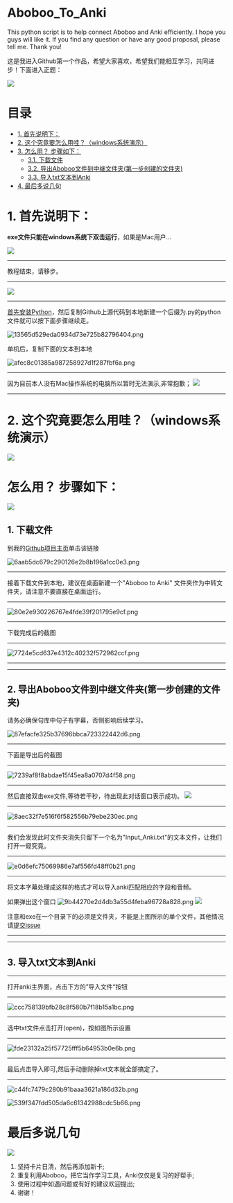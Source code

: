 # Aboboo_To_Anki
This python script is to help connect Aboboo and Anki efficiently. I hope you guys will like it. If you find any question or have any good proposal, please tell me. Thank you!    

这是我进入Github第一个作品，希望大家喜欢，希望我们能相互学习，共同进步！下面进入正题：  

![](http://ww2.sinaimg.cn/bmiddle/9150e4e5ly1ftyzj28m65j205c05cq2t.jpg)

<!-- TOC -->
# 目录
- [1. 首先说明下：](#1-首先说明下)
- [2. 这个究竟要怎么用哇？（windows系统演示）](#2-这个究竟要怎么用哇windows系统演示)
- [3. 怎么用？ 步骤如下：](#3-怎么用-步骤如下)
    - [3.1. 下载文件](#31-下载文件)
    - [3.2. 导出Aboboo文件到中继文件夹(第一步创建的文件夹)](#32-导出aboboo文件到中继文件夹第一步创建的文件夹)
    - [3.3. 导入txt文本到Anki](#33-导入txt文本到anki)
- [4. 最后多说几句](#4-最后多说几句)

<!-- /TOC -->


# 1. 首先说明下：

**exe文件只能在windows系统下双击运行**，如果是Mac用户...

![](http://ww3.sinaimg.cn/bmiddle/9150e4e5gy1g5e2ibkhzjj20hn0hndib.jpg)

* * *
教程结束，请移步。

* * *

![](http://ww4.sinaimg.cn/bmiddle/9150e4e5gw1fa84r676h8j205i048wek.jpg)



* * *
[首先安装Python](https://www.liaoxuefeng.com/wiki/1016959663602400/1016959856222624)，然后复制Github上源代码到本地新建一个后缀为.py的python文件就可以按下面步骤继续走。 



![13565d529eda0934d73e725b82796404.png](https://github.com/PaperJetJia/Aboboo_To_Anki/blob/master/_resources/2369cf7c9f86462b99a3f45ccf433350.png)


单机后，复制下面的文本到本地

![afec8c01385a987258927d1f287fbf6a.png](https://github.com/PaperJetJia/Aboboo_To_Anki/blob/master/_resources//a15cfe1e8e8342d5a797550c0b0fc2de.png)



* * *
因为目前本人没有Mac操作系统的电脑所以暂时无法演示,非常抱歉；
![](http://ww2.sinaimg.cn/bmiddle/9150e4e5gy1frrhkv6651j20hs0g2t9a.jpg)

* * *



# 2. 这个究竟要怎么用哇？（windows系统演示）
![](http://ww1.sinaimg.cn/bmiddle/9150e4e5gy1g4s2t6ynvbj20k00j73yv.jpg)
# 怎么用？ 步骤如下：

![](http://ww3.sinaimg.cn/bmiddle/9150e4e5gy1g4pxgg426rj206o06lq2w.jpg)


## 1. 下载文件
到我的[Github项目主页](https://github.com/PaperJetJia/Aboboo_To_Anki)单击该链接

![6aab5dc679c290126e2b8b196a1cc0e3.png](https://github.com/PaperJetJia/Aboboo_To_Anki/blob/master/_resources/716c1f8f63254bbc9b613781fa2cb746.png)
***
接着下载文件到本地，建议在桌面新建一个"Aboboo to Anki" 文件夹作为中转文件夹，请注意不要直接在桌面运行。
***
![80e2e930226767e4fde39f201795e9cf.png](https://github.com/PaperJetJia/Aboboo_To_Anki/blob/master/_resources/cfb66465e9e140539edbb8d12ae27144.png)

* * *

下载完成后的截图

* * *

![7724e5cd637e4312c40232f572962ccf.png](https://github.com/PaperJetJia/Aboboo_To_Anki/blob/master/_resources//89cc703d2511458a9b70a650494dd335.png)


* * *

* * *

## 2. 导出Aboboo文件到中继文件夹(第一步创建的文件夹) 
请务必确保句库中句子有字幕，否侧影响后续学习。


![87efacfe325b37696bbca723322442d6.png](https://github.com/PaperJetJia/Aboboo_To_Anki/blob/master/_resources/7f09bfd51910432db9a83eeaf22c342c.png)


* * *
下面是导出后的截图

* * *

![7239af8f8abdae15f45ea8a0707d4f58.png](https://github.com/PaperJetJia/Aboboo_To_Anki/blob/master/_resources/cb402cf1d42349aaa550f6055054c098.png)


* * *
然后直接双击exe文件,等待若干秒，待出现此对话窗口表示成功。
![](http://ww1.sinaimg.cn/bmiddle/9150e4e5gy1fpqc3b7d5eg20280280si.gif)
* * *


![8aec32f7e516f6f582556b79ebe230ec.png](https://github.com/PaperJetJia/Aboboo_To_Anki/blob/master/_resources/54dbe0f1825e4f74ac99123e7a56aa44.png)


* * *
我们会发现此时文件夹消失只留下一个名为"Input_Anki.txt"的文本文件，让我们打开一窥究竟。

* * *

![e0d6efc75069986e7af556fd48ff0b21.png](https://github.com/PaperJetJia/Aboboo_To_Anki/blob/master/_resources/ac397b321f864a29b9d6ae10b4c355d1.png)

* * *
将文本字幕处理成这样的格式才可以导入anki匹配相应的字段和音频。

如果弹出这个窗口
![9b44270e2d4db3a55d4feba96728a828.png](https://github.com/PaperJetJia/Aboboo_To_Anki/blob/master/_resources/829dd2258f0a4f91a453cccc5be3ea52.png)
![](http://ww2.sinaimg.cn/bmiddle/9150e4e5gy1fznw4d082wj20jg0elweq.jpg)

注意和exe在一个目录下的必须是文件夹，不能是上图所示的单个文件，其他情况请[提交issue](https://github.com/PaperJetJia/Aboboo_To_Anki/issues)
* * *
* * *

## 3. 导入txt文本到Anki 

* * *

打开anki主界面，点击下方的”导入文件“按钮

* * *

![ccc758139bfb28c8f580b7f18b15a1bc.png](https://github.com/PaperJetJia/Aboboo_To_Anki/blob/master/_resources/9f81ce6a49dc4ec19e923fe602fee8cb.png)
* * *
选中txt文件点击打开(open)，按如图所示设置
* * *

![fde23132a25f57725fff5b64953b0e6b.png](https://github.com/PaperJetJia/Aboboo_To_Anki/blob/master/_resources/6ef8f84c03d447ad96eec5b6b22fef0c.png)
* * *
最后点击导入即可,然后手动删除掉txt文本就全部搞定了。
* * *

![c44fc7479c280b91baaa3621a186d32b.png](https://github.com/PaperJetJia/Aboboo_To_Anki/blob/master/_resources/83991231e1ec49be838b5b3d02139402.png)



![539f347fdd505da6c61342988cdc5b66.png](https://github.com/PaperJetJia/Aboboo_To_Anki/blob/master/_resources/c045c0bcbae24efaad8705c6f92019ae.png)

# 最后多说几句
![](http://ww3.sinaimg.cn/bmiddle/9150e4e5ly1fi5nfoncr0j20gd0g2t9g.jpg)
1. 坚持卡片日清，然后再添加新卡;
2. 重复利用Aboboo，把它当作学习工具，Anki仅仅是复习的好帮手;
3. 使用过程中如遇问题或有好的建议欢迎提出;
4. 谢谢！
